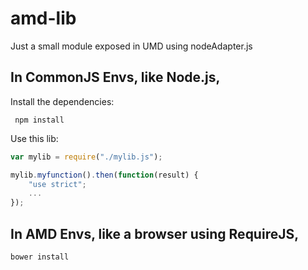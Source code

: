 # amd-lib
Just a small module exposed in UMD using nodeAdapter.js

## In CommonJS Envs, like Node.js,

Install the dependencies:
```
 npm install
```

Use this lib:
```js
var mylib = require("./mylib.js");

mylib.myfunction().then(function(result) {
    "use strict";
    ...
});
```

## In AMD Envs, like a browser using RequireJS,
```
bower install
```

